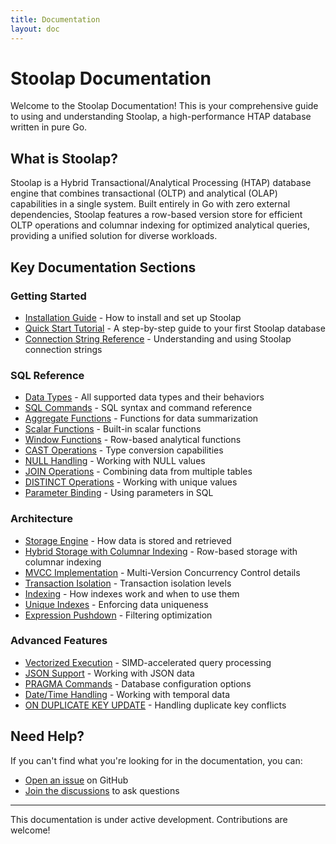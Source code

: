 ```yaml
---
title: Documentation
layout: doc
---
```


# Stoolap Documentation

Welcome to the Stoolap Documentation! This is your comprehensive guide to using and understanding Stoolap, a high-performance HTAP database written in pure Go.

## What is Stoolap?

Stoolap is a Hybrid Transactional/Analytical Processing (HTAP) database engine that combines transactional (OLTP) and analytical (OLAP) capabilities in a single system. Built entirely in Go with zero external dependencies, Stoolap features a row-based version store for efficient OLTP operations and columnar indexing for optimized analytical queries, providing a unified solution for diverse workloads.

## Key Documentation Sections

### Getting Started
* [Installation Guide](getting-started/installation) - How to install and set up Stoolap
* [Quick Start Tutorial](getting-started/quickstart) - A step-by-step guide to your first Stoolap database
* [Connection String Reference](getting-started/connection-strings) - Understanding and using Stoolap connection strings

### SQL Reference
* [Data Types](data-types/data-types) - All supported data types and their behaviors
* [SQL Commands](sql-commands/sql-commands) - SQL syntax and command reference
* [Aggregate Functions](functions/aggregate-functions) - Functions for data summarization
* [Scalar Functions](functions/scalar-functions) - Built-in scalar functions
* [Window Functions](sql-features/window-functions) - Row-based analytical functions
* [CAST Operations](sql-features/cast-operations) - Type conversion capabilities
* [NULL Handling](sql-features/null-handling) - Working with NULL values
* [JOIN Operations](sql-features/join-operations) - Combining data from multiple tables
* [DISTINCT Operations](sql-features/distinct-operations) - Working with unique values
* [Parameter Binding](sql-features/parameter-binding) - Using parameters in SQL

### Architecture
* [Storage Engine](architecture/storage-engine) - How data is stored and retrieved
* [Hybrid Storage with Columnar Indexing](architecture/hybrid-storage) - Row-based storage with columnar indexing
* [MVCC Implementation](architecture/mvcc-implementation) - Multi-Version Concurrency Control details
* [Transaction Isolation](architecture/transaction-isolation) - Transaction isolation levels
* [Indexing](architecture/indexing-in-stoolap) - How indexes work and when to use them
* [Unique Indexes](architecture/unique-indexes) - Enforcing data uniqueness
* [Expression Pushdown](architecture/expression-pushdown) - Filtering optimization

### Advanced Features
* [Vectorized Execution](performance/vectorized-execution) - SIMD-accelerated query processing
* [JSON Support](data-types/json-support) - Working with JSON data
* [PRAGMA Commands](sql-commands/pragma-commands) - Database configuration options
* [Date/Time Handling](data-types/date-and-time) - Working with temporal data
* [ON DUPLICATE KEY UPDATE](sql-features/on-duplicate-key-update) - Handling duplicate key conflicts

## Need Help?

If you can't find what you're looking for in the documentation, you can:
* [Open an issue](https://github.com/stoolap/stoolap/issues) on GitHub
* [Join the discussions](https://github.com/stoolap/stoolap/discussions) to ask questions

---

This documentation is under active development. Contributions are welcome!
